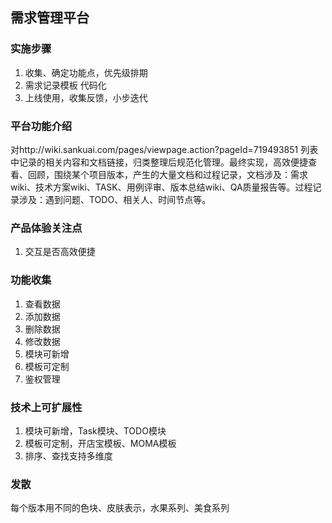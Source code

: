 ## 需求管理平台

### 实施步骤

1. 收集、确定功能点，优先级排期
2. 需求记录模板 代码化
3. 上线使用，收集反馈，小步迭代

### 平台功能介绍

对http://wiki.sankuai.com/pages/viewpage.action?pageId=719493851 列表中记录的相关内容和文档链接，归类整理后规范化管理。最终实现，高效便捷查看、回顾，围绕某个项目版本，产生的大量文档和过程记录，文档涉及：需求wiki、技术方案wiki、TASK、用例评审、版本总结wiki、QA质量报告等。过程记录涉及：遇到问题、TODO、相关人、时间节点等。

### 产品体验关注点

1. 交互是否高效便捷

### 功能收集

1. 查看数据
2. 添加数据
3. 删除数据
4. 修改数据
5. 模块可新增
6. 模板可定制
7. 鉴权管理

### 技术上可扩展性

1. 模块可新增，Task模块、TODO模块
2. 模板可定制，开店宝模板、MOMA模板
3. 排序、查找支持多维度

###  发散

每个版本用不同的色块、皮肤表示，水果系列、美食系列